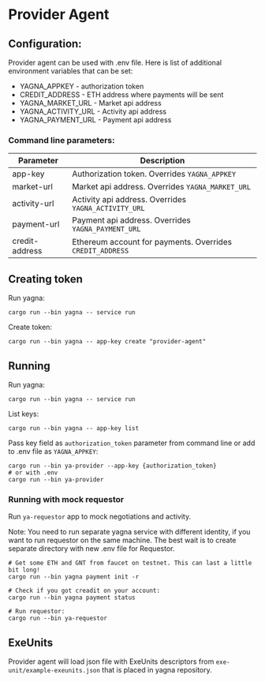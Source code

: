 # Provider Agent

## Configuration:

Provider agent can be used with .env file. Here is list of additional
environment variables that can be set:
* YAGNA_APPKEY - authorization token
* CREDIT_ADDRESS - ETH address where payments will be sent
* YAGNA_MARKET_URL - Market api address
* YAGNA_ACTIVITY_URL - Activity api address
* YAGNA_PAYMENT_URL -  Payment api address

### Command line parameters:


| Parameter      | Description   
| -------------- |------------------------------------------------|
| app-key        | Authorization token. Overrides `YAGNA_APPKEY`
| market-url     | Market api address. Overrides `YAGNA_MARKET_URL`
| activity-url   | Activity api address. Overrides `YAGNA_ACTIVITY_URL`
| payment-url    | Payment api address. Overrides `YAGNA_PAYMENT_URL`
| credit-address | Ethereum account for payments. Overrides `CREDIT_ADDRESS`

## Creating token

Run yagna:
```
cargo run --bin yagna -- service run
```
Create token:
```
cargo run --bin yagna -- app-key create "provider-agent"
```

## Running

Run yagna:
```
cargo run --bin yagna -- service run
```

List keys:

```
cargo run --bin yagna -- app-key list
```

Pass key field as `authorization_token` parameter from command line
or add to .env file as `YAGNA_APPKEY`:
```
cargo run --bin ya-provider --app-key {authorization_token}
# or with .env
cargo run --bin ya-provider
```

### Running with mock requestor

Run `ya-requestor` app to mock negotiations and activity.

Note: You need to run separate yagna service with different identity,
if you want to run requestor on the same machine. The best wait is to create
separate directory with new .env file for Requestor.
```
# Get some ETH and GNT from faucet on testnet. This can last a little bit long!
cargo run --bin yagna payment init -r

# Check if you got creadit on your account:
cargo run --bin yagna payment status

# Run requestor:
cargo run --bin ya-requestor
``` 


## ExeUnits

Provider agent will load json file with ExeUnits descriptors from `exe-unit/example-exeunits.json`
that is placed in yagna repository.